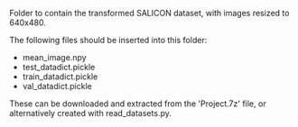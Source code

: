 Folder to contain the transformed SALICON dataset, with images resized to 640x480.

The following files should be inserted into this folder:
- mean_image.npy
- test_datadict.pickle
- train_datadict.pickle
- val_datadict.pickle

These can be downloaded and extracted from the 'Project.7z' file, or alternatively created with read_datasets.py.